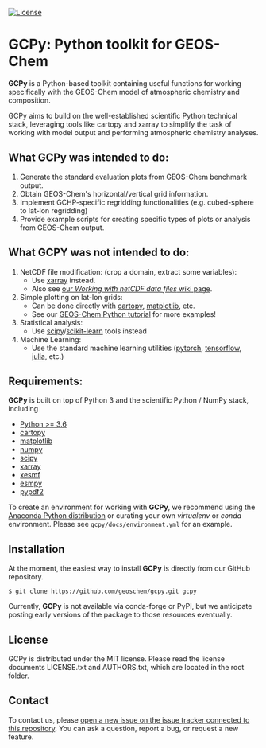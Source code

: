 [![License](https://img.shields.io/badge/License-MIT-blue.svg)](https://github.com/geoschem/gcpy/blob/master/LICENSE.txt)

# GCPy: Python toolkit for GEOS-Chem

**GCPy** is a Python-based toolkit containing useful functions for working specifically with the GEOS-Chem model of atmospheric chemistry and composition.

GCPy aims to build on the well-established scientific Python technical stack, leveraging tools like cartopy and xarray to simplify the task of working with model output and performing atmospheric chemistry analyses.

## What GCPy was intended to do:

1. Generate the standard evaluation plots from GEOS-Chem benchmark output.
2. Obtain GEOS-Chem's horizontal/vertical grid information.
3. Implement GCHP-specific regridding functionalities (e.g. cubed-sphere to lat-lon regridding)
4. Provide example scripts for creating specific types of plots or analysis from GEOS-Chem output.

## What GCPY was not intended to do:

1. NetCDF file modification: (crop a domain, extract some variables):
    * Use [xarray](http://xarray.pydata.org) instead.
    * Also see [our *Working with netCDF data files* wiki page](http://wiki.geos-chem.org/Working_with_netCDF_data_files).
2. Simple plotting on lat-lon grids:
    * Can be done directly with [cartopy](https://scitools.org.uk/cartopy/docs/latest/), [matplotlib](https://matplotlib.org/), etc.
    * See our [GEOS-Chem Python tutorial](https://github.com/geoschem/GEOSChem-python-tutorial) for more examples!
3. Statistical analysis:
    * Use [scipy](http://www.scipy.org)/[scikit-learn](https://scikit-learn.org) tools instead
4. Machine Learning:
    * Use the standard machine learning utilities ([pytorch](https://pytorch.org), [tensorflow](https://www.tensorflow.org), [julia](https://julialang.org), etc.)

## Requirements:
**GCPy** is built on top of Python 3 and the scientific Python / NumPy
stack, including

- [Python >= 3.6](https://www.python.org/)
- [cartopy](https://scitools.org.uk/cartopy/docs/latest/)
- [matplotlib](https://matplotlib.org/)
- [numpy](http://www.numpy.org/)
- [scipy](http://www.scipy.org/)
- [xarray](http://xarray.pydata.org)
- [xesmf](https://xesmf.readthedocs.io)
- [esmpy](https://www.earthsystemcog.org/projects/esmpy/)
- [pypdf2](https://pythonhosted.org/PyPDF2/)

To create an environment for working with **GCPy**, we recommend using the [Anaconda Python distribution](https://www.continuum.io/downloads) or curating your own *virtualenv* or *conda* environment. Please see
```gcpy/docs/environment.yml``` for an example.


## Installation
At the moment, the easiest way to install **GCPy** is directly from our GitHub repository.

    $ git clone https://github.com/geoschem/gcpy.git gcpy

Currently, **GCPy** is not available via conda-forge or PyPI, but we anticipate posting early versions of the package to those resources eventually.


## License
GCPy is distributed under the MIT license.  Please read the license documents LICENSE.txt and AUTHORS.txt, which are located in the root folder.


## Contact
To contact us, please [open a new issue on the issue tracker connected to this repository](https://github.com/geoschem/gcpy/issues/new/choose). You can ask a question, report a bug, or request a new feature.